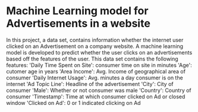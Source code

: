# Machine Learning model for Advertisements in a website
In this project, a data set, contains information whether the internet user clicked on an Advertisement on a company website. A machine learning model is developed to predict whether the user clicks on an advertisements based off the features of the user.
This data set contains the following features:
'Daily Time Spent on Site': consumer time on site in minutes
'Age': cutomer age in years
'Area Income': Avg. Income of geographical area of consumer
'Daily Internet Usage': Avg. minutes a day consumer is on the internet
'Ad Topic Line': Headline of the advertisement
'City': City of consumer
'Male': Whether or not consumer was male
'Country': Country of consumer
'Timestamp': Time at which consumer clicked on Ad or closed window
'Clicked on Ad': 0 or 1 indicated clicking on Ad
